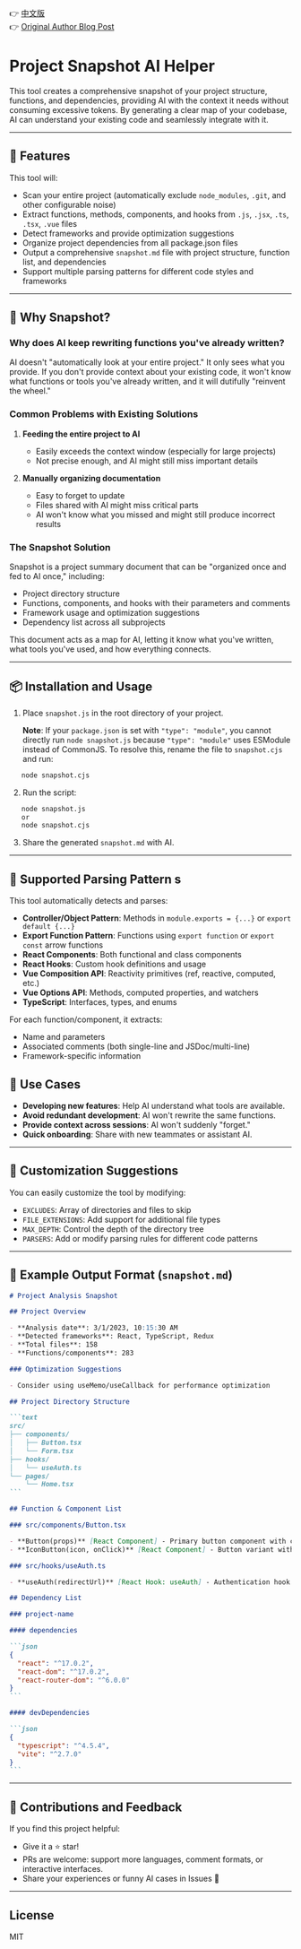 👉 [中文版](./README.md)  
👉 [Original Author Blog Post](https://jackle.pro/articles/ai-rewrite-functions-snapshot-solution)

# Project Snapshot AI Helper

This tool creates a comprehensive snapshot of your project structure, functions, and dependencies, providing AI with the context it needs without consuming excessive tokens. By generating a clear map of your codebase, AI can understand your existing code and seamlessly integrate with it.

---

## 🚀 Features

This tool will:

- Scan your entire project (automatically exclude `node_modules`, `.git`, and other configurable noise)
- Extract functions, methods, components, and hooks from `.js`, `.jsx`, `.ts`, `.tsx`, `.vue` files
- Detect frameworks and provide optimization suggestions
- Organize project dependencies from all package.json files
- Output a comprehensive `snapshot.md` file with project structure, function list, and dependencies
- Support multiple parsing patterns for different code styles and frameworks

---

## 🤔 Why Snapshot?

### Why does AI keep rewriting functions you've already written?

AI doesn't "automatically look at your entire project." It only sees what you provide. If you don't provide context about your existing code, it won't know what functions or tools you've already written, and it will dutifully "reinvent the wheel."

### Common Problems with Existing Solutions

1. **Feeding the entire project to AI**

   - Easily exceeds the context window (especially for large projects)
   - Not precise enough, and AI might still miss important details

2. **Manually organizing documentation**
   - Easy to forget to update
   - Files shared with AI might miss critical parts
   - AI won't know what you missed and might still produce incorrect results

### The Snapshot Solution

Snapshot is a project summary document that can be "organized once and fed to AI once," including:

- Project directory structure
- Functions, components, and hooks with their parameters and comments
- Framework usage and optimization suggestions
- Dependency list across all subprojects

This document acts as a map for AI, letting it know what you've written, what tools you've used, and how everything connects.

---

## 📦 Installation and Usage

1. Place `snapshot.js` in the root directory of your project.

   **Note**: If your `package.json` is set with `"type": "module"`, you cannot directly run `node snapshot.js` because `"type": "module"` uses ESModule instead of CommonJS. To resolve this, rename the file to `snapshot.cjs` and run:

```bash
   node snapshot.cjs
```

2. Run the script:

```bash
   node snapshot.js
   or
   node snapshot.cjs
```

3. Share the generated `snapshot.md` with AI.

---

## 🧮 Supported Parsing Pattern s

This tool automatically detects and parses:

- **Controller/Object Pattern**: Methods in `module.exports = {...}` or `export default {...}`
- **Export Function Pattern**: Functions using `export function` or `export const` arrow functions
- **React Components**: Both functional and class components
- **React Hooks**: Custom hook definitions and usage
- **Vue Composition API**: Reactivity primitives (ref, reactive, computed, etc.)
- **Vue Options API**: Methods, computed properties, and watchers
- **TypeScript**: Interfaces, types, and enums

For each function/component, it extracts:

- Name and parameters
- Associated comments (both single-line and JSDoc/multi-line)
- Framework-specific information

## 🧠 Use Cases

- **Developing new features**: Help AI understand what tools are available.
- **Avoid redundant development**: AI won't rewrite the same functions.
- **Provide context across sessions**: AI won't suddenly "forget."
- **Quick onboarding**: Share with new teammates or assistant AI.

---

## 🔧 Customization Suggestions

You can easily customize the tool by modifying:

- `EXCLUDES`: Array of directories and files to skip
- `FILE_EXTENSIONS`: Add support for additional file types
- `MAX_DEPTH`: Control the depth of the directory tree
- `PARSERS`: Add or modify parsing rules for different code patterns

---

## 📄 Example Output Format (`snapshot.md`)

````md
# Project Analysis Snapshot

## Project Overview

- **Analysis date**: 3/1/2023, 10:15:30 AM
- **Detected frameworks**: React, TypeScript, Redux
- **Total files**: 158
- **Functions/components**: 283

### Optimization Suggestions

- Consider using useMemo/useCallback for performance optimization

## Project Directory Structure

```text
src/
├── components/
│   ├── Button.tsx
│   └── Form.tsx
├── hooks/
│   └── useAuth.ts
└── pages/
    └── Home.tsx
```

## Function & Component List

### src/components/Button.tsx

- **Button(props)** [React Component] - Primary button component with customizable styles
- **IconButton(icon, onClick)** [React Component] - Button variant with icon support

### src/hooks/useAuth.ts

- **useAuth(redirectUrl)** [React Hook: useAuth] - Authentication hook that handles login states

## Dependency List

### project-name

#### dependencies

```json
{
  "react": "^17.0.2",
  "react-dom": "^17.0.2",
  "react-router-dom": "^6.0.0"
}
```

#### devDependencies

```json
{
  "typescript": "^4.5.4",
  "vite": "^2.7.0"
}
```
````

---

## 🙌 Contributions and Feedback

If you find this project helpful:

- Give it a ⭐️ star!
- PRs are welcome: support more languages, comment formats, or interactive interfaces.
- Share your experiences or funny AI cases in Issues 🤖

---

## License

MIT
